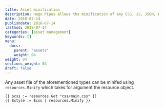```yaml
---
title: Asset minification
description: Hugo Pipes allows the minification of any CSS, JS, JSON, HTML, SVG or XML files.
date: 2018-07-14
publishdate: 2018-07-14
lastmod: 2018-07-14
categories: [asset management]
keywords: []
menu:
  docs:
    parent: "assets"
    weight: 04
weight: 04
sections_weight: 04
draft: false
---
```



Any asset file of the aforementioned types can be minifed using `resources.Minify` which takes for argument the resource object.


```go-html-template
{{ $css := resources.Get "css/main.css" }}
{{ $style := $css | resources.Minify }}
```